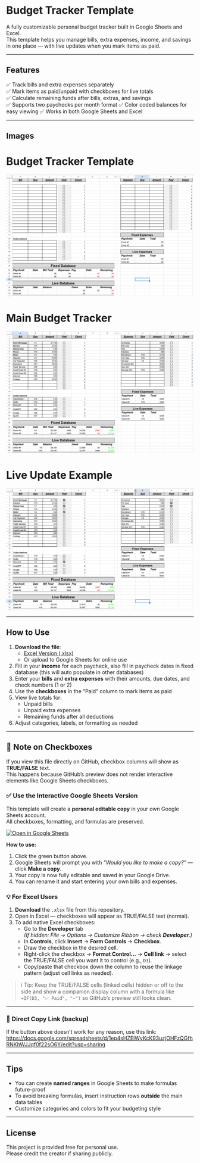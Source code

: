 # Budget Tracker Template

A fully customizable personal budget tracker built in Google Sheets and Excel.  
This template helps you manage bills, extra expenses, income, and savings in one place — with live updates when you mark items as paid.

---

## Features
✅ Track bills and extra expenses separately  
✅ Mark items as paid/unpaid with checkboxes for live totals  
✅ Calculate remaining funds after bills, extras, and savings  
✅ Supports two paychecks per month format 
✅ Color coded balances for easy viewing 
✅ Works in both Google Sheets and Excel

---

## Images

# Budget Tracker Template
![Budget Tracker Template](Template_Image.png)

# Main Budget Tracker 
![Main Budget Tracker](Budget_Example-1.png)

# Live Update Example
![Live Update Example](Budget_Example-2.png)

---

## How to Use
1. **Download the file**:
   - [Excel Version (.xlsx)](./Budget_Tracker.xlsx)
   - Or upload to Google Sheets for online use
2. Fill in your **income** for each paycheck, also fill in paycheck dates in fixed database (this will auto populate in other databases)
3. Enter your **bills** and **extra expenses** with their amounts, due dates, and check numbers (1 or 2)
4. Use the **checkboxes** in the “Paid” column to mark items as paid
5. View live totals for:
   - Unpaid bills
   - Unpaid extra expenses
   - Remaining funds after all deductions
6. Adjust categories, labels, or formatting as needed

---

## 📌 Note on Checkboxes

If you view this file directly on GitHub, checkbox columns will show as **TRUE/FALSE** text.  
This happens because GitHub’s preview does not render interactive elements like Google Sheets checkboxes.

### ✅ Use the Interactive Google Sheets Version
This template will create a **personal editable copy** in your own Google Sheets account.  
All checkboxes, formatting, and formulas are preserved.

<a href="https://docs.google.com/spreadsheets/d/1xqk1eQvG_oXtJ5ieQLGirnv9Bh6QHVfT/copy">
  <img src="https://img.shields.io/badge/Open%20in-Google%20Sheets-34A853?style=for-the-badge&logo=google-sheets&logoColor=white" alt="Open in Google Sheets">
</a>

**How to use:**
1. Click the green button above.
2. Google Sheets will prompt you with *"Would you like to make a copy?"* — click **Make a copy**.
3. Your copy is now fully editable and saved in your Google Drive.
4. You can rename it and start entering your own bills and expenses.


### 💡 For Excel Users
1. **Download** the `.xlsx` file from this repository.
2. Open in Excel — checkboxes will appear as TRUE/FALSE text (normal).
3. To add native Excel checkboxes:
   - Go to the **Developer** tab  
     *(If hidden: File → Options → Customize Ribbon → check **Developer**.)*
   - In **Controls**, click **Insert** → **Form Controls** → **Checkbox**.
   - Draw the checkbox in the desired cell.
   - Right-click the checkbox → **Format Control…** → **Cell link** → select the TRUE/FALSE cell you want it to control (e.g., `D3`).
   - Copy/paste that checkbox down the column to reuse the linkage pattern (adjust cell links as needed).

> ℹ️ Tip: Keep the TRUE/FALSE cells (linked cells) hidden or off to the side and show a companion display column with a formula like `=IF(D3, "✅ Paid", "—")` so GitHub’s preview still looks clean.

---

### 🔗 Direct Copy Link (backup)
If the button above doesn’t work for any reason, use this link:
https://docs.google.com/spreadsheets/d/1ep4sHZEiWyKcK93uzjOHFzQGfhRNKhWJJqf0f22sO6Y/edit?usp=sharing

---

## Tips
- You can create **named ranges** in Google Sheets to make formulas future-proof
- To avoid breaking formulas, insert instruction rows **outside** the main data tables
- Customize categories and colors to fit your budgeting style

---

## License
This project is provided free for personal use.  
Please credit the creator if sharing publicly.
